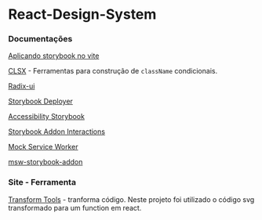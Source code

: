 # React-Design-System

### Documentações

[Aplicando storybook no vite](https://storybook.js.org/blog/storybook-for-vite/)

[CLSX](https://www.npmjs.com/package/clsx) - Ferramentas para construção de `className` condicionais.

[Radix-ui](https://www.radix-ui.com/docs/primitives/overview/introduction)

[Storybook Deployer](https://github.com/storybookjs/storybook-deployer)

[Accessibility Storybook](https://storybook.js.org/addons/@storybook/addon-a11y)

[Storybook Addon Interactions](https://storybook.js.org/addons/@storybook/addon-interactions)

[Mock Service Worker](https://mswjs.io/)

[msw-storybook-addon](https://github.com/mswjs/msw-storybook-addon)

### Site - Ferramenta

[Transform Tools](https://transform.tools/) - tranforma código. Neste projeto foi utilizado o código svg transformado para um function em react.